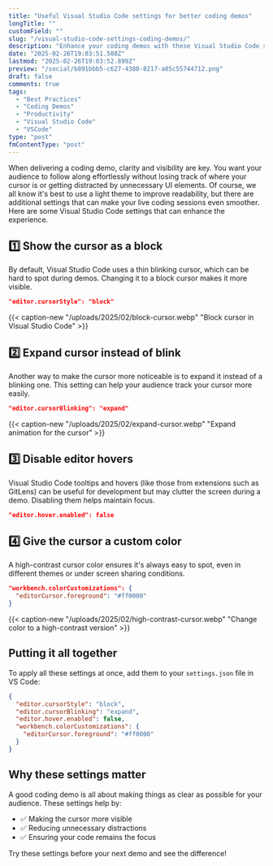 ```yaml
---
title: "Useful Visual Studio Code settings for better coding demos"
longTitle: ""
customField: ""
slug: "/visual-studio-code-settings-coding-demos/"
description: "Enhance your coding demos with these Visual Studio Code settings for better visibility and focus during presentations."
date: "2025-02-26T19:03:51.508Z"
lastmod: "2025-02-26T19:03:52.899Z"
preview: "/social/b891bbb5-c627-4380-8217-a85c55744712.png"
draft: false
comments: true
tags:
  - "Best Practices"
  - "Coding Demos"
  - "Productivity"
  - "Visual Studio Code"
  - "VSCode"
type: "post"
fmContentType: "post"
---
```


When delivering a coding demo, clarity and visibility are key. You want your audience to follow along effortlessly without losing track of where your cursor is or getting distracted by unnecessary UI elements. Of course, we all know it's best to use a light theme to improve readability, but there are additional settings that can make your live coding sessions even smoother. Here are some Visual Studio Code settings that can enhance the experience.

## 1️⃣ Show the cursor as a block  

By default, Visual Studio Code uses a thin blinking cursor, which can be hard to spot during demos. Changing it to a block cursor makes it more visible.

```json
"editor.cursorStyle": "block"
```

{{< caption-new "/uploads/2025/02/block-cursor.webp" "Block cursor in Visual Studio Code" >}}

## 2️⃣ Expand cursor instead of blink

Another way to make the cursor more noticeable is to expand it instead of a blinking one. This setting can help your audience track your cursor more easily.

```json
"editor.cursorBlinking": "expand"
```

{{< caption-new "/uploads/2025/02/expand-cursor.webp" "Expand animation for the cursor" >}}

## 3️⃣ Disable editor hovers

Visual Studio Code tooltips and hovers (like those from extensions such as GitLens) can be useful for development but may clutter the screen during a demo. Disabling them helps maintain focus.

```json
"editor.hover.enabled": false
```

## 4️⃣ Give the cursor a custom color

A high-contrast cursor color ensures it's always easy to spot, even in different themes or under screen sharing conditions.

```json
"workbench.colorCustomizations": {
  "editorCursor.foreground": "#ff0000"
}
```

{{< caption-new "/uploads/2025/02/high-contrast-cursor.webp" "Change color to a high-contrast version" >}}

## Putting it all together

To apply all these settings at once, add them to your `settings.json` file in VS Code:

```json
{
  "editor.cursorStyle": "block",
  "editor.cursorBlinking": "expand",
  "editor.hover.enabled": false,
  "workbench.colorCustomizations": {
    "editorCursor.foreground": "#ff0000"
  }
}
```

## Why these settings matter

A good coding demo is all about making things as clear as possible for your audience. These settings help by:

- ✅ Making the cursor more visible
- ✅ Reducing unnecessary distractions
- ✅ Ensuring your code remains the focus

Try these settings before your next demo and see the difference!